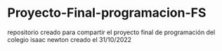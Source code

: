 # Proyecto-Final-programacion-FS
repositorio creado para compartir el proyecto final de programación del colegio isaac newton
creado el 31/10/2022
